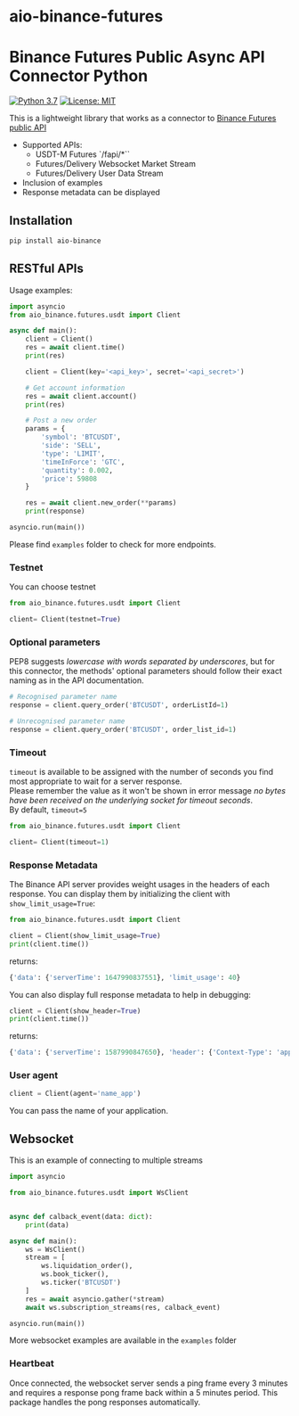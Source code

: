 # aio-binance-futures
# Binance Futures Public Async API Connector Python
[![Python 3.7](https://img.shields.io/badge/python-3.7+-blue.svg)](https://www.python.org/downloads/release/python-370/)
[![License: MIT](https://img.shields.io/badge/License-MIT-yellow.svg)](https://opensource.org/licenses/MIT)

This is a lightweight library that works as a connector to [Binance Futures public API](https://binance-docs.github.io/apidocs/futures/en/)

- Supported APIs:
    - USDT-M Futures `/fapi/*``
    - Futures/Delivery Websocket Market Stream
    - Futures/Delivery User Data Stream
- Inclusion of examples
- Response metadata can be displayed

## Installation

```bash
pip install aio-binance
```


## RESTful APIs

Usage examples:
```python
import asyncio
from aio_binance.futures.usdt import Client 

async def main():
    client = Client()
    res = await client.time()
    print(res)

    client = Client(key='<api_key>', secret='<api_secret>')

    # Get account information
    res = await client.account()
    print(res)

    # Post a new order
    params = {
        'symbol': 'BTCUSDT',
        'side': 'SELL',
        'type': 'LIMIT',
        'timeInForce': 'GTC',
        'quantity': 0.002,
        'price': 59808
    }

    res = await client.new_order(**params)
    print(response)

asyncio.run(main())

```
Please find `examples` folder to check for more endpoints.

### Testnet

You can choose testnet

```python
from aio_binance.futures.usdt import Client

client= Client(testnet=True)
```

### Optional parameters

PEP8 suggests _lowercase with words separated by underscores_, but for this connector,
the methods' optional parameters should follow their exact naming as in the API documentation.

```python
# Recognised parameter name
response = client.query_order('BTCUSDT', orderListId=1)

# Unrecognised parameter name
response = client.query_order('BTCUSDT', order_list_id=1)
```

### Timeout

`timeout` is available to be assigned with the number of seconds you find most appropriate to wait for a server response.<br/>
Please remember the value as it won't be shown in error message _no bytes have been received on the underlying socket for timeout seconds_.<br/>
By default, `timeout=5`

```python
from aio_binance.futures.usdt import Client

client= Client(timeout=1)
```

### Response Metadata

The Binance API server provides weight usages in the headers of each response.
You can display them by initializing the client with `show_limit_usage=True`:

```python
from aio_binance.futures.usdt import Client

client = Client(show_limit_usage=True)
print(client.time())
```
returns:

```python
{'data': {'serverTime': 1647990837551}, 'limit_usage': 40}
```
You can also display full response metadata to help in debugging:

```python
client = Client(show_header=True)
print(client.time())
```

returns:

```python
{'data': {'serverTime': 1587990847650}, 'header': {'Context-Type': 'application/json;charset=utf-8', ...}}
```

### User agent

```python
client = Client(agent='name_app')
```

You can pass the name of your application.


## Websocket

This is an example of connecting to multiple streams

```python
import asyncio

from aio_binance.futures.usdt import WsClient


async def calback_event(data: dict):
    print(data)

async def main():
    ws = WsClient()
    stream = [
        ws.liquidation_order(),
        ws.book_ticker(),
        ws.ticker('BTCUSDT')
    ]
    res = await asyncio.gather(*stream)
    await ws.subscription_streams(res, calback_event)

asyncio.run(main())
```
More websocket examples are available in the `examples` folder

### Heartbeat

Once connected, the websocket server sends a ping frame every 3 minutes and requires a response pong frame back within
a 5 minutes period. This package handles the pong responses automatically.
